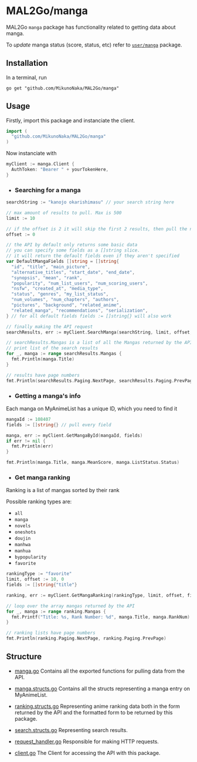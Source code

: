 # MAL2Go/manga
MAL2Go `manga` package has functionality related to getting data about manga.

To *update* manga status (score, status, etc) refer to [`user/manga`](../user/manga) package.

## Installation
In a terminal, run
``` fish
go get "github.com/MikunoNaka/MAL2Go/manga"
```

## Usage
Firstly, import this package and instanciate the client.
``` go
import (
  "github.com/MikunoNaka/MAL2Go/manga"
)
```

Now instanciate with
``` go
myClient := manga.Client {
  AuthToken: "Bearer " + yourTokenHere,
}
```

- ### Searching for a manga
``` go
searchString := "kanojo okarishimasu" // your search string here

// max amount of results to pull. Max is 500
limit := 10

// if the offset is 2 it will skip the first 2 results, then pull the next 10
offset := 0

// the API by default only returns some basic data
// you can specify some fields as a []string slice.
// it will return the default fields even if they aren't specified
var DefaultMangaFields []string = []string{
  "id", "title", "main_picture",
  "alternative_titles", "start_date", "end_date",
  "synopsis", "mean", "rank",
  "popularity", "num_list_users", "num_scoring_users",
  "nsfw", "created_at", "media_type",
  "status", "genres", "my_list_status",
  "num_volumes", "num_chapters", "authors",
  "pictures", "background", "related_anime",
  "related_manga", "recommendations", "serialization",
} // for all default fields fields := []string{} will also work

// finally making the API request
searchResults, err := myClient.SearchManga(searchString, limit, offset, fields)

// searchResults.Mangas is a list of all the Mangas returned by the API as search results
// print list of the search results
for _, manga := range searchResults.Mangas {
  fmt.Println(manga.Title)
}

// results have page numbers
fmt.Println(searchResults.Paging.NextPage, searchResults.Paging.PrevPage)
```

- ### Getting a manga's info
Each manga on MyAnimeList has a unique ID, which you need to find it

``` go
mangaId := 108407
fields := []string{} // pull every field

manga, err := myClient.GetMangaById(mangaId, fields)
if err != nil {
  fmt.Println(err)
}

fmt.Println(manga.Title, manga.MeanScore, manga.ListStatus.Status)
```

- ### Get manga ranking
Ranking is a list of mangas sorted by their rank

Possible ranking types are:
- `all`
- `manga`
- `novels`
- `oneshots`
- `doujin`
- `manhwa`
- `manhua`
- `bypopularity`
- `favorite`

``` go
rankingType := "favorite"
limit, offset := 10, 0
fields := []string{"title"}

ranking, err := myClient.GetMangaRanking(rankingType, limit, offset, fields)

// loop over the array mangas returned by the API
for _, manga := range ranking.Mangas {
  fmt.Printf("Title: %s, Rank Number: %d", manga.Title, manga.RankNum)
}

// ranking lists have page numbers
fmt.Println(ranking.Paging.NextPage, ranking.Paging.PrevPage)
```

## Structure
- [manga.go](anime.go)
Contains all the exported functions for pulling data from the API.

- [manga.structs.go](anime.structs.go)
Contains all the structs representing a manga entry on MyAnimeList.

- [ranking.structs.go](ranking.structs.go)
Representing anime ranking data both in the form returned 
by the API and the formatted form to be returned by this package.

- [search.structs.go](search.structs.go)
Representing search results.

- [request_handler.go](request_handler.go)
Responsible for making HTTP requests.

- [client.go](client.go)
The Client for accessing the API with this package.
